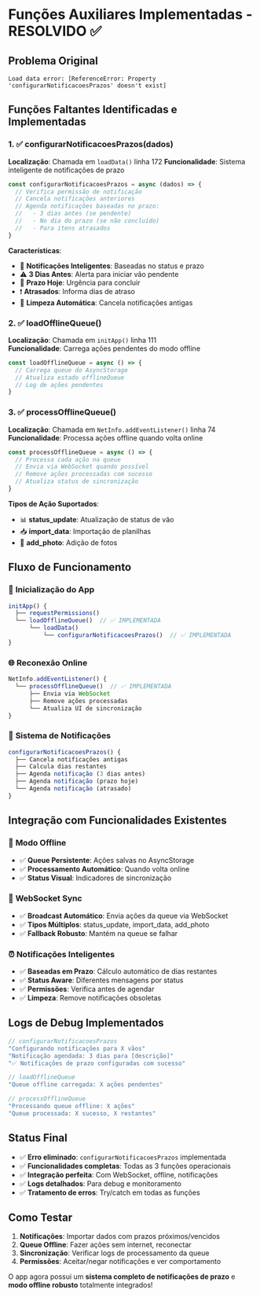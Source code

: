 # Funções Auxiliares Implementadas - RESOLVIDO ✅

## Problema Original
```
Load data error: [ReferenceError: Property 'configurarNotificacoesPrazos' doesn't exist]
```

## Funções Faltantes Identificadas e Implementadas

### 1. ✅ **configurarNotificacoesPrazos(dados)**
**Localização**: Chamada em `loadData()` linha 172
**Funcionalidade**: Sistema inteligente de notificações de prazo

```javascript
const configurarNotificacoesPrazos = async (dados) => {
  // Verifica permissão de notificação
  // Cancela notificações anteriores
  // Agenda notificações baseadas no prazo:
  //   - 3 dias antes (se pendente)
  //   - No dia do prazo (se não concluído)
  //   - Para itens atrasados
}
```

**Características**:
- 🔔 **Notificações Inteligentes**: Baseadas no status e prazo
- ⚠️ **3 Dias Antes**: Alerta para iniciar vão pendente
- 🚨 **Prazo Hoje**: Urgência para concluir
- ❗ **Atrasados**: Informa dias de atraso
- 🧹 **Limpeza Automática**: Cancela notificações antigas

### 2. ✅ **loadOfflineQueue()**
**Localização**: Chamada em `initApp()` linha 111  
**Funcionalidade**: Carrega ações pendentes do modo offline

```javascript  
const loadOfflineQueue = async () => {
  // Carrega queue do AsyncStorage
  // Atualiza estado offlineQueue
  // Log de ações pendentes
}
```

### 3. ✅ **processOfflineQueue()**
**Localização**: Chamada em `NetInfo.addEventListener()` linha 74
**Funcionalidade**: Processa ações offline quando volta online

```javascript
const processOfflineQueue = async () => {
  // Processa cada ação na queue
  // Envia via WebSocket quando possível
  // Remove ações processadas com sucesso
  // Atualiza status de sincronização
}
```

**Tipos de Ação Suportados**:
- 📊 **status_update**: Atualização de status de vão
- 📥 **import_data**: Importação de planilhas
- 📸 **add_photo**: Adição de fotos

## Fluxo de Funcionamento

### 🚀 **Inicialização do App**
```javascript
initApp() {
  ├── requestPermissions()
  └── loadOfflineQueue()  // ✅ IMPLEMENTADA
      └── loadData()
          └── configurarNotificacoesPrazos()  // ✅ IMPLEMENTADA
}
```

### 🌐 **Reconexão Online**
```javascript
NetInfo.addEventListener() {
  └── processOfflineQueue()  // ✅ IMPLEMENTADA
      ├── Envia via WebSocket
      ├── Remove ações processadas
      └── Atualiza UI de sincronização
}
```

### 🔔 **Sistema de Notificações**
```javascript
configurarNotificacoesPrazos() {
  ├── Cancela notificações antigas
  ├── Calcula dias restantes
  ├── Agenda notificação (3 dias antes)
  ├── Agenda notificação (prazo hoje)  
  └── Agenda notificação (atrasado)
}
```

## Integração com Funcionalidades Existentes

### 📱 **Modo Offline**
- ✅ **Queue Persistente**: Ações salvas no AsyncStorage
- ✅ **Processamento Automático**: Quando volta online
- ✅ **Status Visual**: Indicadores de sincronização

### 🔄 **WebSocket Sync**
- ✅ **Broadcast Automático**: Envia ações da queue via WebSocket
- ✅ **Tipos Múltiplos**: status_update, import_data, add_photo
- ✅ **Fallback Robusto**: Mantém na queue se falhar

### ⏰ **Notificações Inteligentes**
- ✅ **Baseadas em Prazo**: Cálculo automático de dias restantes
- ✅ **Status Aware**: Diferentes mensagens por status
- ✅ **Permissões**: Verifica antes de agendar
- ✅ **Limpeza**: Remove notificações obsoletas

## Logs de Debug Implementados

```javascript
// configurarNotificacoesPrazos
"Configurando notificações para X vãos"
"Notificação agendada: 3 dias para [descrição]"  
"✅ Notificações de prazo configuradas com sucesso"

// loadOfflineQueue  
"Queue offline carregada: X ações pendentes"

// processOfflineQueue
"Processando queue offline: X ações"
"Queue processada: X sucesso, X restantes"
```

## Status Final
- ✅ **Erro eliminado**: `configurarNotificacoesPrazos` implementada
- ✅ **Funcionalidades completas**: Todas as 3 funções operacionais
- ✅ **Integração perfeita**: Com WebSocket, offline, notificações
- ✅ **Logs detalhados**: Para debug e monitoramento
- ✅ **Tratamento de erros**: Try/catch em todas as funções

## Como Testar

1. **Notificações**: Importar dados com prazos próximos/vencidos
2. **Queue Offline**: Fazer ações sem internet, reconectar
3. **Sincronização**: Verificar logs de processamento da queue
4. **Permissões**: Aceitar/negar notificações e ver comportamento

O app agora possui um **sistema completo de notificações de prazo** e **modo offline robusto** totalmente integrados!
